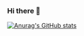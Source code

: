 ### Hi there 👋
[![Anurag's GitHub stats](https://github-readme-stats.vercel.app/api?username=doongjun)](https://github.com/anuraghazra/github-readme-stats)
<!--
**doongjun/doongjun** is a ✨ _special_ ✨ repository because its `README.md` (this file) appears on your GitHub profile.

Here are some ideas to get you started:

- 🔭 I’m currently working on ...
- 🌱 I’m currently learning ...
- 👯 I’m looking to collaborate on ...
- 🤔 I’m looking for help with ...
- 💬 Ask me about ...
- 📫 How to reach me: ...
- 😄 Pronouns: ...
- ⚡ Fun fact: ...
-->
